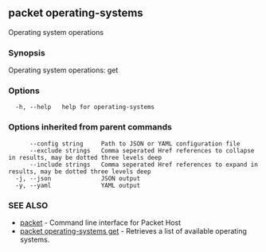## packet operating-systems

Operating system operations

### Synopsis

Operating system operations: get

### Options

```
  -h, --help   help for operating-systems
```

### Options inherited from parent commands

```
      --config string     Path to JSON or YAML configuration file
      --exclude strings   Comma seperated Href references to collapse in results, may be dotted three levels deep
      --include strings   Comma seperated Href references to expand in results, may be dotted three levels deep
  -j, --json              JSON output
  -y, --yaml              YAML output
```

### SEE ALSO

* [packet](packet.md)	 - Command line interface for Packet Host
* [packet operating-systems get](packet_operating-systems_get.md)	 - Retrieves a list of available operating systems.

